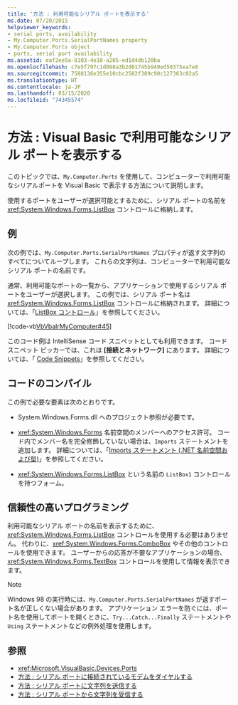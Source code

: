 ```yaml
---
title: '方法 : 利用可能なシリアル ポートを表示する'
ms.date: 07/20/2015
helpviewer_keywords:
- serial ports, availability
- My.Computer.Ports.SerialPortNames property
- My.Computer.Ports object
- ports, serial port availability
ms.assetid: eaf2ee5a-8103-4e10-a205-ed1d4db120ba
ms.openlocfilehash: c7e5f797c1d098a3b2d01745b949ed50375ea7e8
ms.sourcegitcommit: 7588136e355e10cbc2582f389c90c127363c02a5
ms.translationtype: HT
ms.contentlocale: ja-JP
ms.lasthandoff: 03/15/2020
ms.locfileid: "74345574"
---
```

# <a name="how-to-show-available-serial-ports-in-visual-basic"></a>方法 : Visual Basic で利用可能なシリアル ポートを表示する

このトピックでは、`My.Computer.Ports` を使用して、コンピューターで利用可能なシリアルポートを Visual Basic で表示する方法について説明します。  
  
 使用するポートをユーザーが選択可能とするために、シリアル ポートの名前を <xref:System.Windows.Forms.ListBox> コントロールに格納します。  
  
## <a name="example"></a>例  

 次の例では、`My.Computer.Ports.SerialPortNames` プロパティが返す文字列のすべてについてループします。 これらの文字列は、コンピューターで利用可能なシリアル ポートの名前です。  
  
 通常、利用可能なポートの一覧から、アプリケーションで使用するシリアル ポートをユーザーが選択します。 この例では、シリアル ポート名は <xref:System.Windows.Forms.ListBox> コントロールに格納されます。 詳細については、「[ListBox コントロール](../../../../framework/winforms/controls/listbox-control-windows-forms.md)」を参照してください。  
  
 [!code-vb[VbVbalrMyComputer#45](~/samples/snippets/visualbasic/VS_Snippets_VBCSharp/VbVbalrMyComputer/VB/Class2.vb#45)]  
  
 このコード例は IntelliSense コード スニペットとしても利用できます。 コード スニペット ピッカーでは、これは **[接続とネットワーク]** にあります。 詳細については、「 [Code Snippets](/visualstudio/ide/code-snippets)」を参照してください。  
  
## <a name="compiling-the-code"></a>コードのコンパイル  

 この例で必要な要素は次のとおりです。  
  
- System.Windows.Forms.dll へのプロジェクト参照が必要です。  
  
- <xref:System.Windows.Forms> 名前空間のメンバーへのアクセス許可。 コード内でメンバー名を完全修飾していない場合は、`Imports` ステートメントを追加します。 詳細については、「[Imports ステートメント (.NET 名前空間および型)](../../../../visual-basic/language-reference/statements/imports-statement-net-namespace-and-type.md)」を参照してください。  
  
- <xref:System.Windows.Forms.ListBox> という名前の `ListBox1` コントロールを持つフォーム。  
  
## <a name="robust-programming"></a>信頼性の高いプログラミング  

 利用可能なシリアル ポートの名前を表示するために、<xref:System.Windows.Forms.ListBox> コントロールを使用する必要はありません。 代わりに、<xref:System.Windows.Forms.ComboBox> やその他のコントロールを使用できます。 ユーザーからの応答が不要なアプリケーションの場合、<xref:System.Windows.Forms.TextBox> コントロールを使用して情報を表示できます。  
  
> [!NOTE]
> Windows 98 の実行時には、`My.Computer.Ports.SerialPortNames` が返すポート名が正しくない場合があります。 アプリケーション エラーを防ぐには、ポート名を使用してポートを開くときに、`Try...Catch...Finally` ステートメントや `Using` ステートメントなどの例外処理を使用します。  
  
## <a name="see-also"></a>参照

- <xref:Microsoft.VisualBasic.Devices.Ports>
- [方法 : シリアル ポートに接続されているモデムをダイヤルする](../../../../visual-basic/developing-apps/programming/computer-resources/how-to-dial-modems-attached-to-serial-ports.md)
- [方法 : シリアル ポートに文字列を送信する](../../../../visual-basic/developing-apps/programming/computer-resources/how-to-send-strings-to-serial-ports.md)
- [方法 : シリアル ポートから文字列を受信する](../../../../visual-basic/developing-apps/programming/computer-resources/how-to-receive-strings-from-serial-ports.md)
